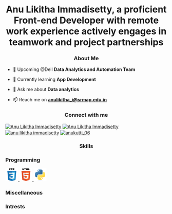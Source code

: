 <h1 align="center">Anu Likitha Immadisetty, a proficient Front-end Developer with remote work experience actively engages in teamwork and project partnerships </h1>

<h3 align="center">About Me</h3>

- 🔭 Upcoming @Dell **Data Analytics and Automation Team**

- 🌱 Currently learning **App Development**

- 💬 Ask me about **Data analytics**

- 📫 Reach me on **anulikitha_i@srmap.edu.in**

<h3 align="center">Connect with me</h3>
<p align="left">
<a href="https://linkedin.com/in/anu likitha immadisetty" target="blank"><img align="center" src="https://raw.githubusercontent.com/rahuldkjain/github-profile-readme-generator/master/src/images/icons/Social/linked-in-alt.svg" alt="Anu Likitha Immadisetty" height="30" width="40" /></a>
<a href="https://github.com/anulikhitha" target="blank"><img align="center" src="https://raw.githubusercontent.com/rahuldkjain/github-profile-readme-generator/master/src/images/icons/Social/github.svg" alt="Anu Likitha Immadisetty" height="30" width="40" /></a>
<a href="https://fb.com/anu likitha immadisetty" target="blank"><img align="center" src="https://raw.githubusercontent.com/rahuldkjain/github-profile-readme-generator/master/src/images/icons/Social/facebook.svg" alt="anu likitha immadisetty" height="30" width="40" /></a>
<a href="https://instagram.com/anukutti_06" target="blank"><img align="center" src="https://raw.githubusercontent.com/rahuldkjain/github-profile-readme-generator/master/src/images/icons/Social/instagram.svg" alt="anukutti_06" height="30" width="40" /></a>
</p>

<h3 align="center">Skills</h3>
<h3 align="left">Programming</h3>
<p align="left"> <a href="https://www.w3schools.com/css/" target="_blank" rel="noreferrer"> <img src="https://raw.githubusercontent.com/devicons/devicon/master/icons/css3/css3-original-wordmark.svg" alt="css3" width="40" height="40"/> </a> <a href="https://www.w3.org/html/" target="_blank" rel="noreferrer"> <img src="https://raw.githubusercontent.com/devicons/devicon/master/icons/html5/html5-original-wordmark.svg" alt="html5" width="40" height="40"/> </a> <a href="https://www.python.org" target="_blank" rel="noreferrer"> <img src="https://raw.githubusercontent.com/devicons/devicon/master/icons/python/python-original.svg" alt="python" width="40" height="40"/> </a> </p>
<h3 align="left">Miscellaneous</h3>

<h3 align="left">Intrests</h3>
